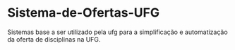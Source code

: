 # Sistema-de-Ofertas-UFG
Sistemas base a ser utilizado pela ufg para a simplificação e automatização da oferta de disciplinas na UFG.
